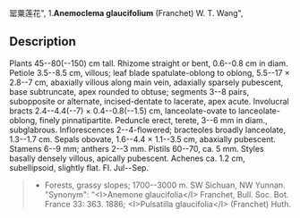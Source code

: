 罂粟莲花",
1.**Anemoclema glaucifolium** (Franchet) W. T. Wang",

## Description
Plants 45--80(--150) cm tall. Rhizome straight or bent, 0.6--0.8 cm in diam. Petiole 3.5--8.5 cm, villous; leaf blade spatulate-oblong to oblong, 5.5--17 × 2.8--7 cm, abaxially villous along main vein, adaxially sparsely pubescent, base subtruncate, apex rounded to obtuse; segments 3--8 pairs, subopposite or alternate, incised-dentate to lacerate, apex acute. Involucral bracts 2.4--4.4(--7) × 0.4--0.8(--1.5) cm, lanceolate-ovate to lanceolate-oblong, finely pinnatipartite. Peduncle erect, terete, 3--6 mm in diam., subglabrous. Inflorescences 2--4-flowered; bracteoles broadly lanceolate, 1.3--1.7 cm. Sepals obovate, 1.6--4.4 × 1.1--3.5 cm, abaxially pubescent. Stamens 6--9 mm; anthers 2--3 mm. Pistils 60--70, ca. 5 mm. Styles basally densely villous, apically pubescent. Achenes ca. 1.2 cm, subellipsoid, slightly flat. Fl. Jul--Sep.

> * Forests, grassy slopes; 1700--3000 m. SW Sichuan, NW Yunnan.
  "Synonym": "&lt;I&gt;Anemone glaucifolia&lt;/I&gt; Franchet, Bull. Soc. Bot. France 33: 363. 1886; &lt;I&gt;Pulsatilla glaucifolia&lt;/I&gt; (Franchet) Huth.
